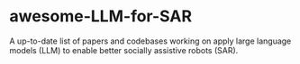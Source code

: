 # awesome-LLM-for-SAR
A up-to-date list of papers and codebases working on apply large language models (LLM) to enable better socially assistive robots (SAR).
